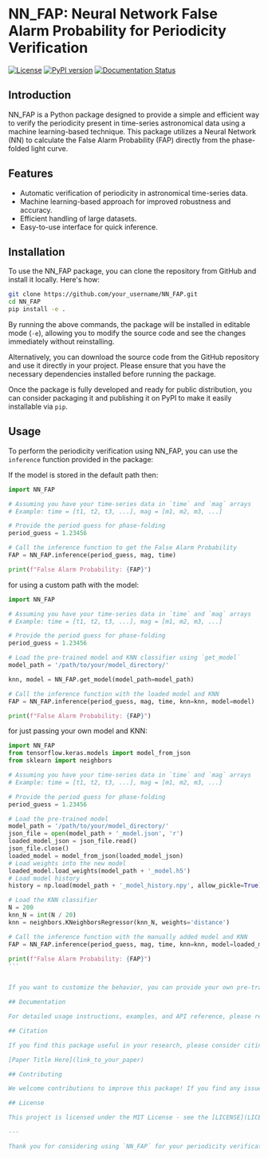 # NN_FAP: Neural Network False Alarm Probability for Periodicity Verification

[![License](https://img.shields.io/badge/license-MIT-blue.svg)](https://opensource.org/licenses/MIT)
[![PyPI version](https://badge.fury.io/py/NN_FAP.svg)](https://badge.fury.io/py/NN_FAP)
[![Documentation Status](https://readthedocs.org/projects/nn-fap/badge/?version=latest)](https://nn-fap.readthedocs.io/en/latest/?badge=latest)

## Introduction

NN_FAP is a Python package designed to provide a simple and efficient way to verify the periodicity present in time-series astronomical data using a machine learning-based technique. This package utilizes a Neural Network (NN) to calculate the False Alarm Probability (FAP) directly from the phase-folded light curve.

## Features

- Automatic verification of periodicity in astronomical time-series data.
- Machine learning-based approach for improved robustness and accuracy.
- Efficient handling of large datasets.
- Easy-to-use interface for quick inference.

## Installation

To use the NN_FAP package, you can clone the repository from GitHub and install it locally. Here's how:

```bash
git clone https://github.com/your_username/NN_FAP.git
cd NN_FAP
pip install -e .
```

By running the above commands, the package will be installed in editable mode (`-e`), allowing you to modify the source code and see the changes immediately without reinstalling.

Alternatively, you can download the source code from the GitHub repository and use it directly in your project. Please ensure that you have the necessary dependencies installed before running the package.

Once the package is fully developed and ready for public distribution, you can consider packaging it and publishing it on PyPI to make it easily installable via `pip`.

## Usage

To perform the periodicity verification using NN_FAP, you can use the `inference` function provided in the package:

If the model is stored in the default path then:

```python
import NN_FAP

# Assuming you have your time-series data in `time` and `mag` arrays
# Example: time = [t1, t2, t3, ...], mag = [m1, m2, m3, ...]

# Provide the period guess for phase-folding
period_guess = 1.23456

# Call the inference function to get the False Alarm Probability
FAP = NN_FAP.inference(period_guess, mag, time)

print(f"False Alarm Probability: {FAP}")
```

for using a custom path with the model:

```python
import NN_FAP

# Assuming you have your time-series data in `time` and `mag` arrays
# Example: time = [t1, t2, t3, ...], mag = [m1, m2, m3, ...]

# Provide the period guess for phase-folding
period_guess = 1.23456

# Load the pre-trained model and KNN classifier using `get_model`
model_path = '/path/to/your/model_directory/'

knn, model = NN_FAP.get_model(model_path=model_path)

# Call the inference function with the loaded model and KNN
FAP = NN_FAP.inference(period_guess, mag, time, knn=knn, model=model)

print(f"False Alarm Probability: {FAP}")
```

for just passing your own model and KNN:

```python
import NN_FAP
from tensorflow.keras.models import model_from_json
from sklearn import neighbors

# Assuming you have your time-series data in `time` and `mag` arrays
# Example: time = [t1, t2, t3, ...], mag = [m1, m2, m3, ...]

# Provide the period guess for phase-folding
period_guess = 1.23456

# Load the pre-trained model
model_path = '/path/to/your/model_directory/'
json_file = open(model_path + '_model.json', 'r')
loaded_model_json = json_file.read()
json_file.close()
loaded_model = model_from_json(loaded_model_json)
# Load weights into the new model
loaded_model.load_weights(model_path + '_model.h5')
# Load model history
history = np.load(model_path + '_model_history.npy', allow_pickle=True).item()

# Load the KNN classifier
N = 200
knn_N = int(N / 20)
knn = neighbors.KNeighborsRegressor(knn_N, weights='distance')

# Call the inference function with the manually added model and KNN
FAP = NN_FAP.inference(period_guess, mag, time, knn=knn, model=loaded_model)

print(f"False Alarm Probability: {FAP}")
'''


If you want to customize the behavior, you can provide your own pre-trained model and k-Nearest Neighbors (KNN) classifier using the optional parameters `model` and `knn`. If not provided, the function will use the default model and KNN classifier.

## Documentation

For detailed usage instructions, examples, and API reference, please refer to the [documentation](https://nn-fap.readthedocs.io/en/latest/).

## Citation

If you find this package useful in your research, please consider citing our paper:

[Paper Title Here](link_to_your_paper)

## Contributing

We welcome contributions to improve this package! If you find any issues or have suggestions for new features, feel free to open an issue or submit a pull request on [GitHub](https://github.com/your_username/NN_FAP).

## License

This project is licensed under the MIT License - see the [LICENSE](LICENSE) file for details.

---

Thank you for considering using `NN_FAP` for your periodicity verification needs in astronomical time-series data. We hope this package proves valuable in your research and analyses. If you encounter any problems or have questions, don't hesitate to reach out to us or open an issue on GitHub.
